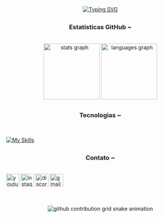 <div align="center">
  <a href="https://git.io/typing-svg"><img src="https://readme-typing-svg.demolab.com?font=Honk&size=29&pause=1000&color=6264F7&width=435&lines=Opa! Só códigos aleatórios aqui.." alt="Typing SVG" /></a>
  </a>
</div>

##

 <div style="text-align: center;" align="center">
  <h3> Estatísticas GitHub ~ </h3>
  <br>

  

<div align="center">
  <img src="https://github-readme-stats.vercel.app/api?username=Liiiich&hide_title=false&hide_rank=false&show_icons=true&include_all_commits=true&count_private=true&disable_animations=false&theme=dracula&locale=en&hide_border=false" height="150" alt="stats graph"  />
  <img src="https://github-readme-stats.vercel.app/api/top-langs?username=Liiiich&locale=en&hide_title=false&layout=compact&card_width=320&langs_count=5&theme=dracula&hide_border=false" height="150" alt="languages graph"  />
</div>


##

<div style="text-align: center;" align="center">
  <h3> Tecnologias ~ </h3>
  <br>


<div align="left">

[![My Skills](https://skillicons.dev/icons?i=javascript,python,bash,git,php,html,css)](https://skillicons.dev)


##

<div style="text-align: center;" align="center">
  <h3> Contato ~ </h3>
  <br>

<div align="left">
  <img src="https://img.shields.io/static/v1?message=Youtube&logo=youtube&label=&color=FF0000&logoColor=white&labelColor=&style=for-the-badge" height="35" alt="youtube logo"  />
  <img src="https://img.shields.io/static/v1?message=Instagram&logo=instagram&label=&color=E4405F&logoColor=white&labelColor=&style=for-the-badge" height="35" alt="instagram logo"  />
  <img src="https://img.shields.io/static/v1?message=Discord&logo=discord&label=&color=7289DA&logoColor=white&labelColor=&style=for-the-badge" height="35" alt="discord logo"  />
  <img src="https://img.shields.io/static/v1?message=Gmail&logo=gmail&label=&color=D14836&logoColor=white&labelColor=&style=for-the-badge" height="35" alt="gmail logo"  />
</div>

##

<br clear="both">

<picture align="center">
  <source media="(prefers-color-scheme: dark)" srcset="https://raw.githubusercontent.com/Liiiich/Liiiich/output/github-contribution-grid-snake-dark.svg">
  <source media="(prefers-color-scheme: light)" srcset="https://raw.githubusercontent.com/Liiiich/Liiiich/output/github-contribution-grid-snake-dark.svg">
  <img align="center" alt="github contribution grid snake animation" src="https://raw.githubusercontent.com/Liiiich/Liiiich/output/github-contribution-grid-snake.svg">
</picture>
